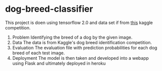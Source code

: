 # dog-breed-classifier
This project is doen using tensorflow 2.0 and data set if from [this](https://www.kaggle.com/c/dog-breed-identification/overview) kaggle competition.

1. Problem
Identifying the breed of a dog by the given image.
2. Data
  The data is from Kaggle's dog breed identification competition.
3. Evaluation
  The evaluation file with prediction probabilities for each dog breed of each test image.
4. Deployment
  The model is then taken and developed into a webapp using Flask and ultimately deployed in heroku
